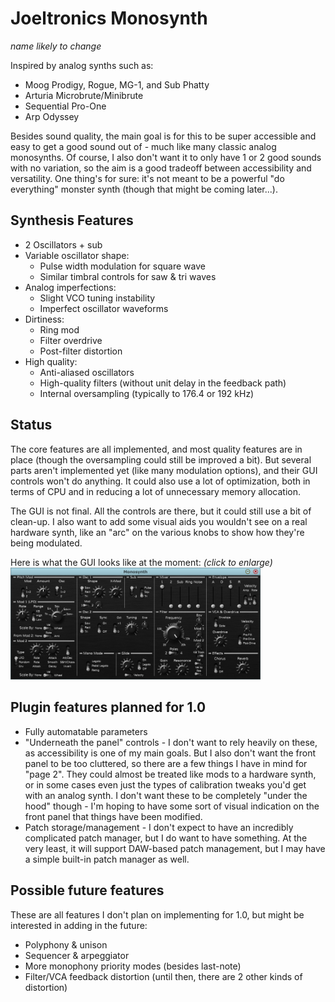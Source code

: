 # Joeltronics Monosynth

*name likely to change*

Inspired by analog synths such as:

* Moog Prodigy, Rogue, MG-1, and Sub Phatty
* Arturia Microbrute/Minibrute
* Sequential Pro-One
* Arp Odyssey

Besides sound quality, the main goal is for this to be super accessible and easy to get a good sound out of - much like many classic analog monosynths. Of course, I also don't want it to only have 1 or 2 good sounds with no variation, so the aim is a good tradeoff between accessibility and versatility. One thing's for sure: it's not meant to be a powerful "do everything" monster synth (though that might be coming later...).

## Synthesis Features

* 2 Oscillators + sub
* Variable oscillator shape:
  * Pulse width modulation for square wave
  * Similar timbral controls for saw & tri waves
* Analog imperfections:
  * Slight VCO tuning instability
  * Imperfect oscillator waveforms
* Dirtiness:
  * Ring mod
  * Filter overdrive
  * Post-filter distortion
* High quality:
  * Anti-aliased oscillators
  * High-quality filters (without unit delay in the feedback path)
  * Internal oversampling (typically to 176.4 or 192 kHz)

## Status

The core features are all implemented, and most quality features are in place (though the oversampling could still be improved a bit). But several parts aren't implemented yet (like many modulation options), and their GUI controls won't do anything. It could also use a lot of optimization, both in terms of CPU and in reducing a lot of unnecessary memory allocation.

The GUI is not final. All the controls are there, but it could still use a bit of clean-up. I also want to add some visual aids you wouldn't see on a real hardware synth, like an "arc" on the various knobs to show how they're being modulated.

Here is what the GUI looks like at the moment: *(click to enlarge)*  
[<img src="Docs/monosynth.png" width="400px">](https://raw.githubusercontent.com/Joeltronics/Monosynth/master/Docs/monosynth.png)

## Plugin features planned for 1.0

* Fully automatable parameters
* "Underneath the panel" controls - I don't want to rely heavily on these, as accessibility is one of my main goals. But I also don't want the front panel to be too cluttered, so there are a few things I have in mind for "page 2". They could almost be treated like mods to a hardware synth, or in some cases even just the types of calibration tweaks you'd get with an analog synth. I don't want these to be completely "under the hood" though - I'm hoping to have some sort of visual indication on the front panel that things have been modified.
* Patch storage/management - I don't expect to have an incredibly complicated patch manager, but I do want to have something. At the very least, it will support DAW-based patch management, but I may have a simple built-in patch manager as well.

## Possible future features

These are all features I don't plan on implementing for 1.0, but might be interested in adding in the future:

* Polyphony & unison
* Sequencer & arpeggiator
* More monophony priority modes (besides last-note)
* Filter/VCA feedback distortion (until then, there are 2 other kinds of distortion)
